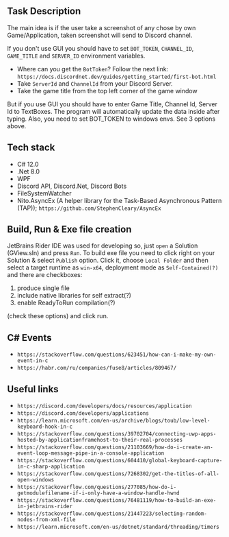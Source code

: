 ﻿## Task Description
The main idea is if the user take a screenshot of any chose by own Game/Application, taken screenshot will send to Discord channel.

If you don't use GUI you should have to set ```BOT_TOKEN```, ```CHANNEL_ID```, ```GAME_TITLE``` and ```SERVER_ID``` environment variables.
- Where can you get the ```BotToken```? Follow the next link:
```https://docs.discordnet.dev/guides/getting_started/first-bot.html```
- Take ```ServerId``` and ```ChannelId``` from your Discord Server.
- Take the game title from the top left corner of the game window

But if you use GUI you should have to enter Game Title, Channel Id, Server Id to TextBoxes. 
The program will automatically update the data inside after typing.
Also, you need to set BOT_TOKEN to windows envs. See 3 options above.

## Tech stack
- C# 12.0
- .Net 8.0
- WPF
- Discord API, Discord.Net, Discord Bots
- FileSystemWatcher
- Nito.AsyncEx (A helper library for the Task-Based Asynchronous Pattern (TAP)); ```https://github.com/StephenCleary/AsyncEx```

## Build, Run & Exe file creation
JetBrains Rider IDE was used for developing so, just ```open``` a Solution (GView.sln) and press ```Run```.
To build exe file you need to click right on your Solution & select ```Publish``` option.
Click it, choose ```Local Folder``` and then select a target runtime as ```win-x64```, deployment mode as ```Self-Contained(?)```
and there are checkboxes:
1. produce single file
2. include native libraries for self extract(?)
3. enable ReadyToRun compilation(?)

(check these options) and click run.

## C# Events
- ```https://stackoverflow.com/questions/623451/how-can-i-make-my-own-event-in-c```
- ```https://habr.com/ru/companies/fuse8/articles/809467/```

## Useful links
- ```https://discord.com/developers/docs/resources/application```
- ```https://discord.com/developers/applications```
- ```https://learn.microsoft.com/en-us/archive/blogs/toub/low-level-keyboard-hook-in-c```
- ```https://stackoverflow.com/questions/39702704/connecting-uwp-apps-hosted-by-applicationframehost-to-their-real-processes```
- ```https://stackoverflow.com/questions/21103669/how-do-i-create-an-event-loop-message-pipe-in-a-console-application```
- ```https://stackoverflow.com/questions/604410/global-keyboard-capture-in-c-sharp-application```
- ```https://stackoverflow.com/questions/7268302/get-the-titles-of-all-open-windows```
- ```https://stackoverflow.com/questions/277085/how-do-i-getmodulefilename-if-i-only-have-a-window-handle-hwnd```
- ```https://stackoverflow.com/questions/76481119/how-to-build-an-exe-in-jetbrains-rider```
- ```https://stackoverflow.com/questions/21447223/selecting-random-nodes-from-xml-file```
- ```https://learn.microsoft.com/en-us/dotnet/standard/threading/timers```